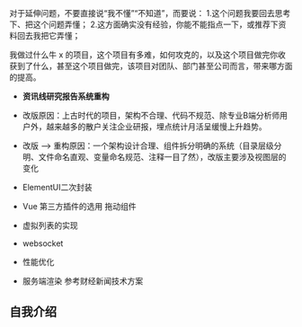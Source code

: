 对于延伸问题，不要直接说“我不懂”“不知道”，而要说：
  1.这个问题我要回去思考下、把这个问题弄懂；
  2.这方面确实没有经验，你能不能指点一下，或推荐下资料回去我把它弄懂；


我做过什么牛 x 的项目，这个项目有多难，如何攻克的，以及这个项目做完你收获到了什么，甚至这个项目做完，该项目对团队、部门甚至公司而言，带来哪方面的提高。


* **资讯线研究报告系统重构**

* 改版原因：上古时代的项目，架构不合理、代码不规范、除专业B端分析师用户外，越来越多的散户关注企业研报，埋点统计月活呈缓慢上升趋势。
* 改版 ——> 重构原因：一个架构设计合理、组件拆分明确的系统（目录层级分明、文件命名直观、变量命名规范、注释一目了然），改版主要涉及视图层的变化
* ElementUI二次封装
* Vue 第三方插件的选用 拖动组件
* 虚拟列表的实现
* websocket
* 性能优化
* 服务端渲染  参考财经新闻技术方案

## 自我介绍